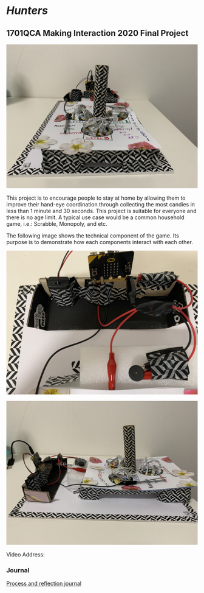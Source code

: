 # *Hunters*
## 1701QCA Making Interaction 2020 Final Project ##

![Image](IMG_0471.jpeg)

This project is to encourage people to stay at home by allowing them to improve their hand-eye coordination through collecting the most candies in less than 1 minute and 30 seconds. This project is suitable for everyone and there is no age limit. A typical use case would be a common household game, i.e.: Scrabble, Monopoly, and etc.

The following image shows the technical component of the game. Its purpose is to demonstrate how each components interact with each other. 

![Image](IMG_0472.jpeg)


![Image](IMG_0470.jpeg)

Video Address: 

### Journal ###
[Process and reflection journal](/journal/journal.md)
